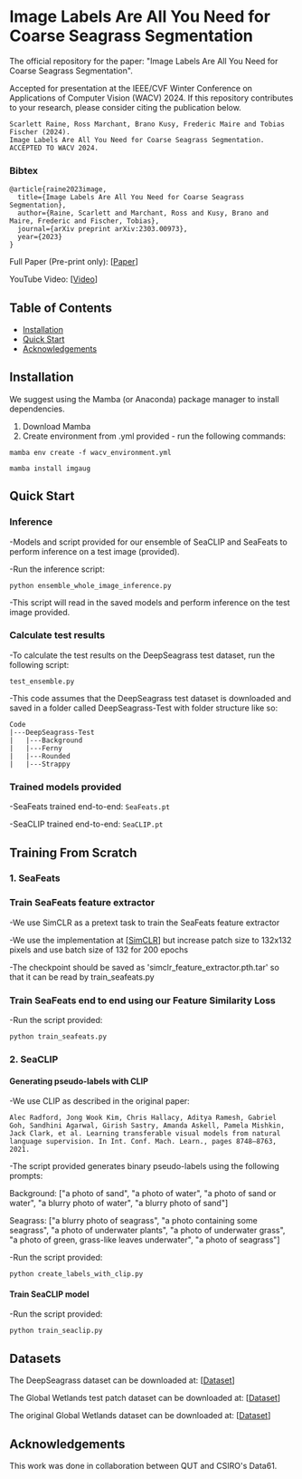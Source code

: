 # Image Labels Are All You Need for Coarse Seagrass Segmentation

The official repository for the paper: "Image Labels Are All You Need for Coarse Seagrass Segmentation".
 
Accepted for presentation at the IEEE/CVF Winter Conference on Applications of Computer Vision (WACV) 2024.  If this repository contributes to your research, please consider citing the publication below.

```
Scarlett Raine, Ross Marchant, Brano Kusy, Frederic Maire and Tobias Fischer (2024). 
Image Labels Are All You Need for Coarse Seagrass Segmentation. ACCEPTED TO WACV 2024. 
```

### Bibtex
```
@article{raine2023image,
  title={Image Labels Are All You Need for Coarse Seagrass Segmentation},
  author={Raine, Scarlett and Marchant, Ross and Kusy, Brano and Maire, Frederic and Fischer, Tobias},
  journal={arXiv preprint arXiv:2303.00973},
  year={2023}
}
```

Full Paper (Pre-print only): \[[Paper](https://arxiv.org/abs/2303.00973)]

YouTube Video: \[[Video](https://youtu.be/TeyjcVYFaKY)]

## Table of Contents
- [Installation](#installation)
- [Quick Start](#quick-start)
- [Acknowledgements](#acknowledgements)

<a name="installation"></a>
## Installation
We suggest using the Mamba (or Anaconda) package manager to install dependencies.

1. Download Mamba
2. Create environment from .yml provided - run the following commands:

```mamba env create -f wacv_environment.yml```

```mamba install imgaug```

<a name="quick-start"></a>

## Quick Start 

### Inference
-Models and script provided for our ensemble of SeaCLIP and SeaFeats to perform inference on a test image (provided).

-Run the inference script:

```python ensemble_whole_image_inference.py```

-This script will read in the saved models and perform inference on the test image provided.

### Calculate test results
-To calculate the test results on the DeepSeagrass test dataset, run the following script:

```test_ensemble.py```

-This code assumes that the DeepSeagrass test dataset is downloaded and saved in a folder called DeepSeagrass-Test with folder structure like so:

```
Code
|---DeepSeagrass-Test
|   |---Background
|   |---Ferny
|   |---Rounded
|   |---Strappy
```

### Trained models provided

-SeaFeats trained end-to-end: ```SeaFeats.pt```

-SeaCLIP trained end-to-end: ```SeaCLIP.pt```

## Training From Scratch

### 1. SeaFeats
### Train SeaFeats feature extractor
-We use SimCLR as a pretext task to train the SeaFeats feature extractor

-We use the implementation at \[[SimCLR](https://github.com/sthalles/SimCLR)] but increase patch size to 132x132 pixels and use batch size of 132 for 200 epochs

-The checkpoint should be saved as 'simclr_feature_extractor.pth.tar' so that it can be read by train_seafeats.py

### Train SeaFeats end to end using our Feature Similarity Loss
-Run the script provided:

```python train_seafeats.py```

### 2. SeaCLIP
#### Generating pseudo-labels with CLIP
-We use CLIP as described in the original paper:

```
Alec Radford, Jong Wook Kim, Chris Hallacy, Aditya Ramesh, Gabriel Goh, Sandhini Agarwal, Girish Sastry, Amanda Askell, Pamela Mishkin, Jack Clark, et al. Learning transferable visual models from natural language supervision. In Int. Conf. Mach. Learn., pages 8748–8763, 2021.
```

-The script provided generates binary pseudo-labels using the following prompts:

Background: ["a photo of sand", "a photo of water", "a photo of sand or water", "a blurry photo of water", "a blurry photo of sand"]

Seagrass: ["a blurry photo of seagrass", "a photo containing some seagrass", "a photo of underwater plants", "a photo of underwater grass", "a photo of green, grass-like leaves underwater", "a photo of seagrass"]

-Run the script provided:

```python create_labels_with_clip.py```

#### Train SeaCLIP model
-Run the script provided:

```python train_seaclip.py```

<a name="datasets"></a>
## Datasets

The DeepSeagrass dataset can be downloaded at: \[[Dataset](https://data.csiro.au/collection/csiro:47653)]

The Global Wetlands test patch dataset can be downloaded at: \[[Dataset](https://doi.org/10.5281/zenodo.7659203)]

The original Global Wetlands dataset can be downloaded at: \[[Dataset](https://github.com/globalwetlands/luderick-seagrass)]

<a name="acknowledgements"></a>
## Acknowledgements
This work was done in collaboration between QUT and CSIRO's Data61. 
